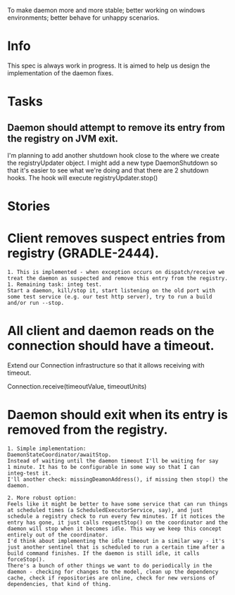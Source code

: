 To make daemon more and more stable; better working on windows environments; better behave for unhappy scenarios.

# Info

This spec is always work in progress. It is aimed to help us design the implementation of the daemon fixes.

# Tasks

## Daemon should attempt to remove its entry from the registry on JVM exit.

I'm planning to add another shutdown hook close to the where we create
the registryUpdater object. I might add a new type DaemonShutdown so
that it's easier to see what we're doing and that there are 2 shutdown
hooks. The hook will execute registryUpdater.stop()

# Stories

# Client removes suspect entries from registry (GRADLE-2444).

    1. This is implemented - when exception occurs on dispatch/receive we treat the daemon as suspected and remove this entry from the registry.
    1. Remaining task: integ test.
    Start a daemon, kill/stop it, start listening on the old port with some test service (e.g. our test http server), try to run a build and/or run --stop.

# All client and daemon reads on the connection should have a timeout.

Extend our Connection infrastructure so that it allows receiving with timeout.

Connection.receive(timeoutValue, timeoutUnits)

# Daemon should exit when its entry is removed from the registry.

    1. Simple implementation:
    DaemonStateCoordinator/awaitStop.
    Instead of waiting until the daemon timeout I'll be waiting for say
    1 minute. It has to be configurable in some way so that I can
    integ-test it.
    I'll another check: missingDeamonAddress(), if missing then stop() the daemon.

    2. More robust option:
    Feels like it might be better to have some service that can run things at scheduled times (a ScheduledExecutorService, say), and just schedule a registry check to run every few minutes. If it notices the entry has gone, it just calls requestStop() on the coordinator and the daemon will stop when it becomes idle. This way we keep this concept entirely out of the coordinator.
    I'd think about implementing the idle timeout in a similar way - it's just another sentinel that is scheduled to run a certain time after a build command finishes. If the daemon is still idle, it calls forceStop().
    There's a bunch of other things we want to do periodically in the daemon - checking for changes to the model, clean up the dependency cache, check if repositories are online, check for new versions of dependencies, that kind of thing.